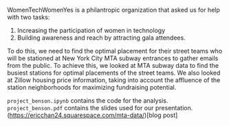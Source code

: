 WomenTechWomenYes is a philantropic organization that asked us for help with two tasks:   
1. Increasing the participation of women in technology  
2. Building awareness and reach by attracting gala attendees.  

To do this, we need to find the optimal placement for their street teams who will be stationed at New York City MTA subway entrances to gather emails from the public. To achieve this, we looked at MTA subway data to find the busiest stations for optimal placements of the street teams. We also looked at Zillow housing price information, taking into account the affluence of the station neighborhoods for maximizing fundraising potential.

`project_benson.ipynb` contains the code for the analysis.
`project_benson.pdf` contains the slides used for our presentation.
(https://ericchan24.squarespace.com/mta-data/)[blog post] 


